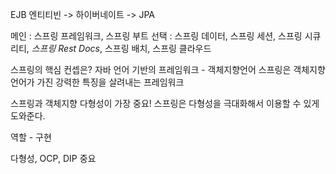 EJB 엔티티빈 -> 하이버네이트 -> JPA

메인 : 스프링 프레임워크, 스프링 부트
선택 : 스프링 데이터, 스프링 세션, 스프링 시큐리티, *스프링 Rest Docs*, 스프링 배치, 스프링 클라우드

스프링의 핵심 컨셉은?
자바 언어 기반의 프레임워크 - 객체지향언어
스프링은 객체지향 언어가 가진 강력한 특징을 살려내는 프레임워크

스프링과 객체지향
다형성이 가장 중요!
스프링은 다형성을 극대화해서 이용할 수 있게 도와준다.

역할 - 구현

다형성, OCP, DIP 중요

